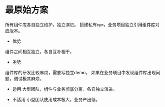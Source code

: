 # 最原始方案

所有组件库各自独立维护，独立演进。
搭建私有`npm`，业务项目独立引用组件库对应版本。

- 优势

组件之间相互独立，各自互补相干。

- 劣势

组件库的研发比较麻烦，需要写独立demo。
如果在业务项目中发现组件库出现问题，调试极其麻烦。

- 适用
大型团队，组件与业务彻底分离，各自独立演进。

- 不适用
小型团队使用成本极大，业务产出低。

